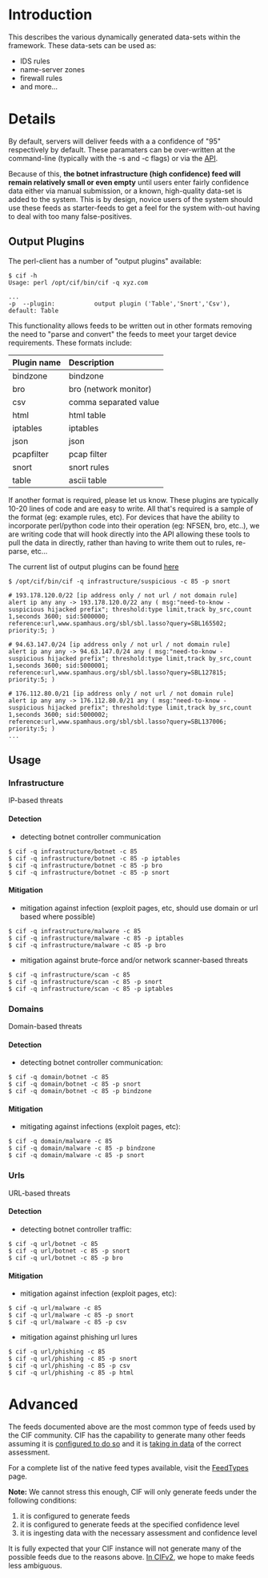 

# Introduction #

This describes the various dynamically generated data-sets within the framework. These data-sets can be used as:

  * IDS rules
  * name-server zones
  * firewall rules
  * and more...

# Details #
By default, servers will deliver feeds with a a confidence of "95" respectively by default. These paramaters can be over-written at the command-line (typically with the -s and -c flags) or via the [API](API.md).

Because of this, **the botnet infrastructure (high confidence) feed will remain relatively small or even empty** until users enter fairly confidence data either via manual submission, or a known, high-quality data-set is added to the system. This is by design, novice users of the system should use these feeds as starter-feeds to get a feel for the system with-out having to deal with too many false-positives.

## Output Plugins ##
The perl-client has a number of "output plugins" available:
```
$ cif -h
Usage: perl /opt/cif/bin/cif -q xyz.com

...
-p  --plugin:           output plugin ('Table','Snort','Csv'), default: Table
```

This functionality allows feeds to be written out in other formats removing the need to "parse and convert" the feeds to meet your target device requirements. These formats include:

| Plugin name | Description |
|:------------|:------------|
| bindzone | bindzone |
| bro | bro (network monitor) |
| csv | comma separated value |
| html | html table |
| iptables | iptables |
| json | json |
| pcapfilter | pcap filter |
| snort | snort rules |
| table | ascii table |

If another format is required, please let us know. These plugins are typically 10-20 lines of code and are easy to write. All that's required is a sample of the format (eg: example rules, etc). For devices that have the ability to incorporate perl/python code into their operation (eg: NFSEN, bro, etc..), we are writing code that will hook directly into the API allowing these tools to pull the data in directly, rather than having to write them out to rules, re-parse, etc...

The current list of output plugins can be found [here](https://github.com/collectiveintel/iodef-pb-simple-perl/tree/master/lib/Iodef/Pb/Format)

```
$ /opt/cif/bin/cif -q infrastructure/suspicious -c 85 -p snort

# 193.178.120.0/22 [ip address only / not url / not domain rule]
alert ip any any -> 193.178.120.0/22 any ( msg:"need-to-know - suspicious hijacked prefix"; threshold:type limit,track by_src,count 1,seconds 3600; sid:5000000; reference:url,www.spamhaus.org/sbl/sbl.lasso?query=SBL165502; priority:5; )

# 94.63.147.0/24 [ip address only / not url / not domain rule]
alert ip any any -> 94.63.147.0/24 any ( msg:"need-to-know - suspicious hijacked prefix"; threshold:type limit,track by_src,count 1,seconds 3600; sid:5000001; reference:url,www.spamhaus.org/sbl/sbl.lasso?query=SBL127815; priority:5; )

# 176.112.80.0/21 [ip address only / not url / not domain rule]
alert ip any any -> 176.112.80.0/21 any ( msg:"need-to-know - suspicious hijacked prefix"; threshold:type limit,track by_src,count 1,seconds 3600; sid:5000002; reference:url,www.spamhaus.org/sbl/sbl.lasso?query=SBL137006; priority:5; )
...
```

## Usage ##

### Infrastructure ###
IP-based threats

#### Detection ####
  * detecting botnet controller communication
```
$ cif -q infrastructure/botnet -c 85
$ cif -q infrastructure/botnet -c 85 -p iptables
$ cif -q infrastructure/botnet -c 85 -p bro
$ cif -q infrastructure/botnet -c 85 -p snort
```

#### Mitigation ####
  * mitigation against infection (exploit pages, etc, should use domain or url based where possible)
```
$ cif -q infrastructure/malware -c 85
$ cif -q infrastructure/malware -c 85 -p iptables
$ cif -q infrastructure/malware -c 85 -p bro
```
  * mitigation against brute-force and/or network scanner-based threats
```
$ cif -q infrastructure/scan -c 85
$ cif -q infrastructure/scan -c 85 -p snort
$ cif -q infrastructure/scan -c 85 -p iptables
```

### Domains ###
Domain-based threats

#### Detection ####
  * detecting botnet controller communication:
```
$ cif -q domain/botnet -c 85
$ cif -q domain/botnet -c 85 -p snort
$ cif -q domain/botnet -c 85 -p bindzone
```
#### Mitigation ####
  * mitigating against infections (exploit pages, etc):
```
$ cif -q domain/malware -c 85
$ cif -q domain/malware -c 85 -p bindzone
$ cif -q domain/malware -c 85 -p snort
```
### Urls ###
URL-based threats

#### Detection ####
  * detecting botnet controller traffic:
```
$ cif -q url/botnet -c 85
$ cif -q url/botnet -c 85 -p snort
$ cif -q url/botnet -c 85 -p bro
```

#### Mitigation ####
  * mitigation against infection (exploit pages, etc):
```
$ cif -q url/malware -c 85
$ cif -q url/malware -c 85 -p snort
$ cif -q url/malware -c 85 -p csv
```
  * mitigation against phishing url lures
```
$ cif -q url/phishing -c 85
$ cif -q url/phishing -c 85 -p snort
$ cif -q url/phishing -c 85 -p csv
$ cif -q url/phishing -c 85 -p html
```

# Advanced #

The feeds documented above are the most common type of feeds used by the CIF community. CIF has the capability to generate many other feeds assuming it is [configured to do so](ServerInstall_v1#Enabling_Feed_Generation.md) and it is [taking in data](AddingFeeds_v1.md) of the correct assessment.

For a complete list of the native feed types available, visit the [FeedTypes](API_FeedTypes_v1.md) page.

**Note:** We cannot stress this enough, CIF will only generate feeds under the following conditions:

  1. it is configured to generate feeds
  1. it is configured to generate feeds at the specified confidence level
  1. it is ingesting data with the necessary assessment and confidence level

It is fully expected that your CIF instance will not generate many of the possible feeds due to the reasons above. [In CIFv2](https://github.com/collectiveintel/cif-v2/issues/19), we hope to make feeds less ambiguous.